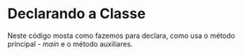 # Declarando a Classe

 Neste código mosta como fazemos para declara, como usa o método principal - *main* e o método auxiliares.

 
